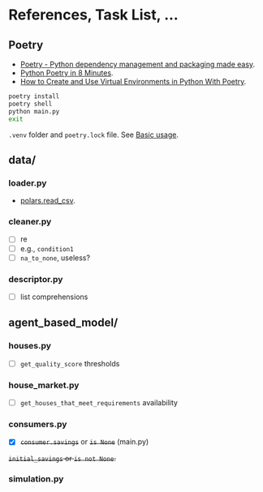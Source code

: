 # References, Task List, ...
## Poetry
- [Poetry - Python dependency management and packaging made easy](https://python-poetry.org/).
- [Python Poetry in 8 Minutes](https://youtu.be/Ji2XDxmXSOM).
- [How to Create and Use Virtual Environments in Python With Poetry](https://youtu.be/0f3moPe_bhk).

```bash
poetry install
poetry shell
python main.py
exit
```
`.venv` folder and `poetry.lock` file. See [Basic usage](https://python-poetry.org/basic-usage/).

## data/
### loader.py
- [polars.read_csv](https://docs.pola.rs/api/python/stable/reference/api/polars.read_csv.html).

### cleaner.py
- [ ] re
- [ ] e.g., `condition1`
- [ ] `na_to_none`, useless?

### descriptor.py
- [ ] list comprehensions

## agent_based_model/
### houses.py
- [ ] `get_quality_score` thresholds

### house_market.py
- [ ] `get_houses_that_meet_requirements` availability

### consumers.py
- [x] ~~`consumer.savings`~~ or ~~`is None`~~ (main.py)

~~`initial_savings` or `is not None`.~~

### simulation.py

